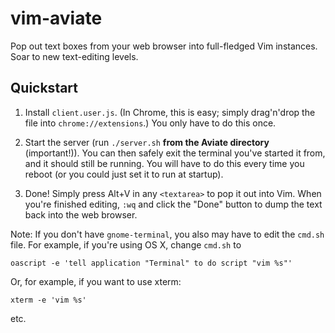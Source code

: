 # vim-aviate

Pop out text boxes from your web browser into full-fledged Vim instances. Soar
to new text-editing levels.

## Quickstart

1. Install `client.user.js`. (In Chrome, this is easy; simply drag'n'drop the
   file into `chrome://extensions`.) You only have to do this once.

2. Start the server (run `./server.sh` **from the Aviate directory**
   (important!)). You can then safely exit the terminal you've started it from,
   and it should still be running. You will have to do this every time you
   reboot (or you could just set it to run at startup).

3. Done! Simply press Alt+V in any `<textarea>` to pop it out into Vim. When
   you're finished editing, `:wq` and click the "Done" button to dump the text
   back into the web browser.

Note: If you don't have `gnome-terminal`, you also may have to edit the
`cmd.sh` file. For example, if you're using OS X, change `cmd.sh` to

    oascript -e 'tell application "Terminal" to do script "vim %s"'

Or, for example, if you want to use xterm:

    xterm -e 'vim %s'

etc.
